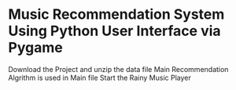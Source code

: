 # Music Recommendation System Using Python User Interface via Pygame
Download the Project and unzip the data file
Main Recommendation Algrithm is used in Main file
Start the Rainy Music Player
